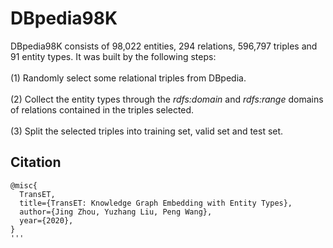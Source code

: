 # DBpedia98K

DBpedia98K consists of 98,022 entities, 294 relations, 596,797 triples and 91 entity types. It was built by the following steps:  
</br>
(1) Randomly select some relational triples from DBpedia.   
</br>
(2) Collect the entity types through the *rdfs:domain* and *rdfs:range* domains of relations contained in the triples selected.  
</br>
(3) Split the selected triples into training set, valid set and test set.
</br>
## Citation
```
@misc{  
  TransET,  
  title={TransET: Knowledge Graph Embedding with Entity Types},  
  author={Jing Zhou, Yuzhang Liu, Peng Wang},  
  year={2020},  
}  
'''

